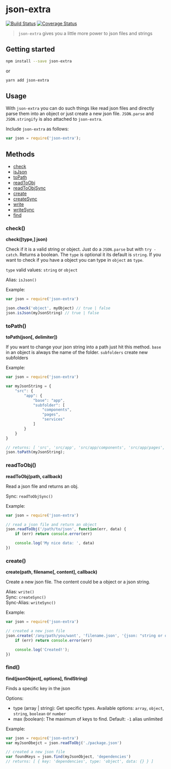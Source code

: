 # json-extra

[![Build Status](https://travis-ci.org/JPeer264/node-json-extra.svg?branch=master)]((https://travis-ci.org/JPeer264/node-json-extra))
[![Coverage Status](https://coveralls.io/repos/github/JPeer264/node-json-extra/badge.svg)](https://coveralls.io/github/JPeer264/node-json-extra)

> `json-extra` gives you a little more power to json files and strings

## Getting started

```sh
npm install --save json-extra
```

or

```sh
yarn add json-extra
```

## Usage

With `json-extra` you can do such things like read json files and directly parse them into an object or just create a new json file.
`JSON.parse` and `JSON.stringify` is also attached to `json-extra`.

Include `json-extra` as follows:
```js
var json = require('json-extra');
```

## Methods

- [check](#check)
- [isJson](#check)
- [toPath](#toPath)
- [readToObj](#readToObj)
- [readToObjSync](#readToObj)
- [create](#create)
- [createSync](#create)
- [write](#create)
- [writeSync](#create)
- [find](#find)


### check()

**check([type,] json)**

Check if it is a valid string or object. Just do a `JSON.parse` but with `try - catch`. Returns a boolean. The `type` is optional it its default is `string`. If you want to check if you have a object you can type in `object` as `type`.

`type` valid values: `string` or `object`

Alias: `isJson()`

Example:

```js
var json = require('json-extra')

json.check('object', myObject) // true | false
json.isJson(myJsonString) // true | false
```

### toPath()

**toPath(json[, delimiter])**

If you want to change your json string into a path just hit this method.
`base` in an object is always the name of the folder.
`subfolders` create new subfolders

Example:

```js
var json = require('json-extra')

var myJsonString = {
    "src": {
        "app": {
            "base": "app",
            "subfolder": [
                "components",
                "pages",
                "services"
            ]
        }
    }
}

// returns: [ 'src', 'src/app', 'src/app/components', 'src/app/pages', 'src/app/services' ]
json.toPath(myJsonString);
```

### readToObj()

**readToObj(path, callback)**

Read a json file and returns an obj.

Sync: `readToObjSync()`

Example:

```js
var json = require('json-extra')

// read a json file and return an object
json.readToObj('/path/to/json', function(err, data) {
    if (err) return console.error(err)

    console.log('My nice data: ', data)
})
```

### create()

**create(path, filename[, content], callback)**


Create a new json file. The content could be a object or a json string.

Alias: `write()`<br>
Sync: `createSync()`<br>
Sync-Alias: `writeSync()`

Example:

```js
var json = require('json-extra')

// created a new json file
json.create('/any/path/you/want', 'filename.json', '{json: "string or object"}', function(err) {
    if (err) return console.error(err)

    console.log('Created!');
})
```

### find()

**find(jsonObject[, options], findString)**

Finds a specific key in the json

Options:

- type (array | string): Get specific types. Available options: `array`, `object`, `string`, `boolean` or `number`
- max (boolean): The maximum of keys to find. Default: `-1` alias unlimited

Example:

```js
var json = require('json-extra')
var myJsonObejct = json.readToObj('./package.json')

// created a new json file
var foundKeys = json.find(myJsonObject, 'dependencies')
// returns: [ { key: 'dependencies', type: 'object', data: {} } ]
```

